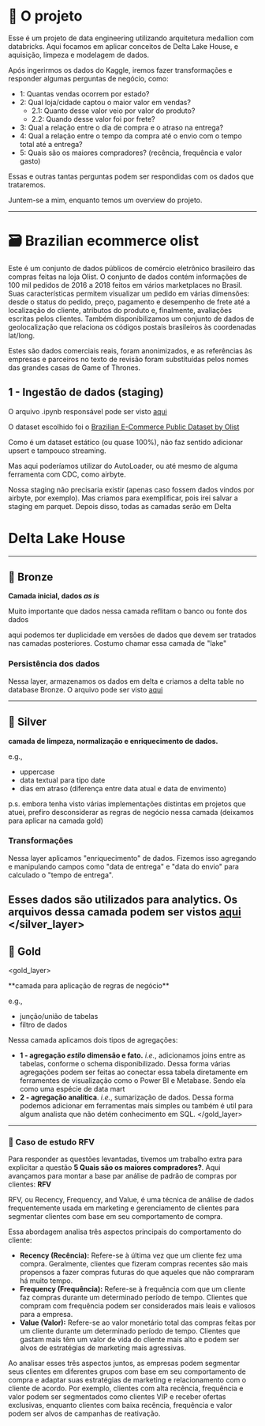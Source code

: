 # 🚧 O projeto
Esse é um projeto de data engineering utilizando arquitetura medallion com databricks. Aqui focamos em aplicar conceitos de Delta Lake House, e aquisição, limpeza e modelagem de dados.

Após ingerirmos os dados do Kaggle, iremos fazer transformações e responder algumas perguntas de negócio, como:
- 1: Quantas vendas ocorrem por estado?
- 2: Qual loja/cidade captou o maior valor em vendas?
  - 2.1: Quanto desse valor veio por valor do produto?
  - 2.2: Quando desse valor foi por frete?
- 3: Qual a relação entre o dia de compra e o atraso na entrega?
- 4: Qual a relação entre o tempo da compra até o envio com o tempo total até a entrega?
- 5: Quais são os maiores compradores? (recência, frequência e valor gasto)

Essas e outras tantas perguntas podem ser respondidas com os dados que trataremos.

Juntem-se a mim, enquanto temos um overview do projeto.

----
# 🗃️ Brazilian ecommerce olist

Este é um conjunto de dados públicos de comércio eletrônico brasileiro das compras feitas na loja Olist. O conjunto de dados contém informações de 100 mil pedidos de 2016 a 2018 feitos em vários marketplaces no Brasil. Suas características permitem visualizar um pedido em várias dimensões: desde o status do pedido, preço, pagamento e desempenho de frete até a localização do cliente, atributos do produto e, finalmente, avaliações escritas pelos clientes. Também disponibilizamos um conjunto de dados de geolocalização que relaciona os códigos postais brasileiros às coordenadas lat/long.

Estes são dados comerciais reais, foram anonimizados, e as referências às empresas e parceiros no texto de revisão foram substituídas pelos nomes das grandes casas de Game of Thrones.

## 1 - Ingestão de dados (staging)
O arquivo .ipynb responsável pode ser visto [aqui](https://dbc-df9d574c-31e4.cloud.databricks.com/?o=2804151959601052#notebook/422770193078297/command/422770193078311)

O dataset escolhido foi o [Brazilian E-Commerce Public Dataset by Olist](https://www.kaggle.com/datasets/olistbr/brazilian-ecommerces)

Como é um dataset estático (ou quase 100%), não faz sentido adicionar upsert e tampouco streaming.

Mas aqui poderíamos utilizar do AutoLoader, ou até mesmo de alguma ferramenta com CDC, como airbyte.

Nossa staging não precisaria existir (apenas caso fossem dados vindos por airbyte, por exemplo). Mas criamos para exemplificar, pois irei salvar a staging em parquet. Depois disso, todas as camadas serão em Delta

# Delta Lake House
____
## 🥉 Bronze

**Camada inicial, dados _as is_**




Muito importante que dados nessa camada reflitam o banco ou fonte dos dados

aqui podemos ter duplicidade em versões de dados que devem ser tratados nas camadas posteriores.
Costumo chamar essa camada de "lake"

### Persistência dos dados

Nessa layer, armazenamos os dados em delta e criamos a delta table no database Bronze.
O arquivo pode ser visto [aqui](https://dbc-df9d574c-31e4.cloud.databricks.com/?o=2804151959601052#notebook/422770193078081/command/422770193078087)

____

## 🥈 Silver

**camada de limpeza, normalização e enriquecimento de dados.**

e.g., 
 - uppercase
 - data textual para tipo date
 - dias em atraso (diferença entre data atual e data de envimento)

p.s. embora tenha visto várias implementações distintas em projetos que atuei, prefiro desconsiderar as regras de negócio nessa camada (deixamos para aplicar na camada gold)

### Transformações

Nessa layer aplicamos "enriquecimento" de dados. Fizemos isso agregando e manipulando campos como "data de entrega" e "data do envio" para calculado o "tempo de entrega".

Esses dados são utilizados para analytics. Os arquivos dessa camada podem ser vistos [aqui](https://dbc-df9d574c-31e4.cloud.databricks.com/browse/folders/422770193078138?o=2804151959601052)
</silver_layer>
----
## 🥇 Gold
<gold_layer>
<summary>
**camada para aplicação de regras de negócio**
</summary>

e.g.,
 - junção/união de tabelas
 - filtro de dados

 Nessa camada aplicamos dois tipos de agregações:
  * **1 - agregação _estilo_ dimensão e fato.** _i.e._, adicionamos joins entre as tabelas, conforme o schema disponibilizado.
  Dessa forma várias agregações podem ser feitas ao conectar essa tabela diretamente em ferramentes de visualização como o Power BI e Metabase. Sendo ela como uma espécie de data mart
  * **2 - agregação analítica**. _i.e._, sumarização de dados.
  Dessa forma podemos adicionar em ferramentas mais simples ou também é util para algum analista que não detém conhecimento em SQL.
</gold_layer>
___

### 📜 Caso de estudo RFV

  Para responder as questões levantadas, tivemos um trabalho extra para explicitar a questão **5 Quais são os maiores compradores?**. Aqui avançamos para montar a base par análise de padrão de compras por clientes: **RFV**


RFV, ou Recency, Frequency, and Value, é uma técnica de análise de dados frequentemente usada em marketing e gerenciamento de clientes para segmentar clientes com base em seu comportamento de compra.

Essa abordagem analisa três aspectos principais do comportamento do cliente:

- **Recency (Recência):** Refere-se à última vez que um cliente fez uma compra. Geralmente, clientes que fizeram compras recentes são mais propensos a fazer compras futuras do que aqueles que não compraram há muito tempo.
- **Frequency (Frequência):** Refere-se à frequência com que um cliente faz compras durante um determinado período de tempo. Clientes que compram com frequência podem ser considerados mais leais e valiosos para a empresa.
- **Value (Valor):** Refere-se ao valor monetário total das compras feitas por um cliente durante um determinado período de tempo. Clientes que gastam mais têm um valor de vida do cliente mais alto e podem ser alvos de estratégias de marketing mais agressivas.

Ao analisar esses três aspectos juntos, as empresas podem segmentar seus clientes em diferentes grupos com base em seu comportamento de compra e adaptar suas estratégias de marketing e relacionamento com o cliente de acordo. Por exemplo, clientes com alta recência, frequência e valor podem ser segmentados como clientes VIP e receber ofertas exclusivas, enquanto clientes com baixa recência, frequência e valor podem ser alvos de campanhas de reativação.